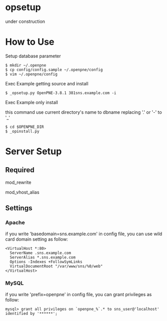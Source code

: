 opsetup
=======

under construction

# How to Use

Setup database parameter

    $ mkdir ~/.openpne
    $ cp config/config.sample ~/.openpne/config
    $ vim ~/.openpne/config

Exec Example getting source and install

    $ _opsetup.py OpenPNE-3.8.1 381sns.example.com -i


Exec Example only install

this command use current directory's name to dbname replacing '.' or '-' to '\_'

    $ cd $OPENPNE_DIR
    $ _opinstall.py

# Server Setup

## Required

mod\_rewrite

mod\_vhost\_alias

## Settings

### Apache

if you write 'basedomain=sns.example.com' in config file, you can use wild card domain setting as follow:

    <VirtualHost *:80>
      ServerName .sns.example.com
      ServerAlias *.sns.example.com
      Options -Indexes +FollowSymLinks
      VirtualDocumentRoot "/var/www/sns/%0/web"
    </VirtualHost>

### MySQL

if you write 'prefix=openpne' in config file, you can grant privileges as follow:

    mysql> grant all privileges on `openpne_%`.* to sns_user@'localhost' identified by '******';
